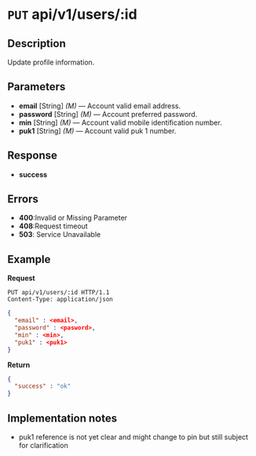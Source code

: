 # **<code>PUT</code> api/v1/users/:id**

## Description
Update profile information.

## Parameters

- **email** [String] _(M)_ — Account valid email address.
- **password** [String] _(M)_ — Account preferred password.
- **min** [String] _(M)_ — Account valid mobile identification number.
- **puk1** [String] _(M)_ — Account valid puk 1 number.

## Response

- **success**

## Errors

- **400**:Invalid or Missing Parameter
- **408**:Request timeout
- **503**: Service Unavailable

## Example

**Request**

```
PUT api/v1/users/:id HTTP/1.1
Content-Type: application/json
```
``` json
{ 
  "email" : <email>, 
  "password" : <pasword>, 
  "min" : <min>, 
  "puk1" : <puk1>
}
``` 

**Return**

``` json
{
  "success" : "ok"
}
``` 

## Implementation notes

- puk1 reference is not yet clear and might change to pin but still subject for clarification
